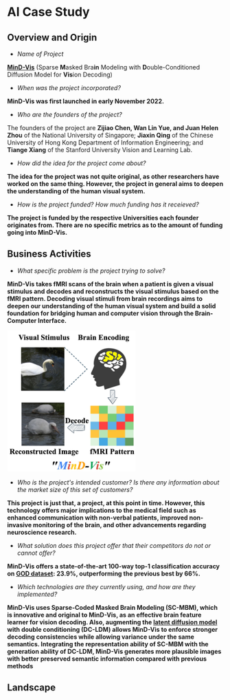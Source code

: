 # AI Case Study






## Overview and Origin

* *Name of Project*

[**MinD-Vis**](https://mind-vis.github.io/) (Sparse **M**asked Bra**in** Modeling with **D**ouble-Conditioned Diffusion Model for **Vis**ion Decoding)

* *When was the project incorporated?*

**MinD-Vis was first launched in early November 2022.**

* *Who are the founders of the project?*

The founders of the project are **Zijiao Chen, Wan Lin Yue, and Juan Helen Zhou** of the National University of Singapore; **Jiaxin Qing** of the Chinese University of Hong Kong Department of Information Engineering; and **Tiange Xiang** of the Stanford University Vision and Learning Lab.

* *How did the idea for the project come about?*

**The idea for the project was not quite original, as other researchers have worked on the same thing. However, the project in general aims to deepen the understanding of the human visual system.**

* *How is the project funded? How much funding has it receieved?*

**The project is funded by the respective Universities each founder originates from. There are no specific metrics as to the amount of funding going into MinD-Vis.**

## Business Activities

* *What specific problem is the project trying to solve?*

**MinD-Vis takes fMRI scans of the brain when a patient is given a visual stimulus and decodes and reconstructs the visual stimulus based on the fMRI pattern. Decoding visual stimuli from brain recordings aims to
deepen our understanding of the human visual system and
build a solid foundation for bridging human and computer
vision through the Brain-Computer Interface.** 

![alt text](image.png)

* *Who is the project's intended customer? Is there any information about the market size of this set of customers?*

**This project is just that, a project, at this point in time. However, this technology offers major implications to the medical field such as enhanced communication with non-verbal patients, improved non-invasive monitoring of the brain, and other advancements regarding neuroscience research.**

* *What solution does this project offer that their competitors do not or cannot offer?*

**MinD-Vis offers a state-of-the-art 100-way top-1 classification accuracy on [GOD dataset](https://paperswithcode.com/dataset/god): 23.9%, outperforming the previous best by 66%.**

* *Which technologies are they currently using, and how are they implemented?* 

**MinD-Vis uses Sparse-Coded Masked Brain Modeling (SC-MBM), which is innovative and original to MinD-Vis, as an effective brain feature learner for vision decoding. Also, augmenting the [latent diffusion model](https://medium.com/@aguimarneto/what-is-latent-diffusion-in-ai-43aa1ad4f71e) with double conditioning (DC-LDM) allows MinD-Vis to enforce stronger decoding consistencies while allowing variance under the same semantics. Integrating the representation ability of SC-MBM with the generation ability of DC-LDM, MinD-Vis generates more plausible images with better preserved semantic information compared with previous methods**

## Landscape








